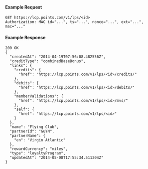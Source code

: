#### Example Request

    GET https://lcp.points.com/v1/lps/<id>
    Authorization: MAC id="...", ts="...", nonce="...", ext="...", mac="..."

#### Example Response

    200 OK
    {
      "createdAt": "2014-04-19T07:56:08.482556Z",
      "creditType": "combinedBaseBonus",
      "links": {
        "credits": {
          "href": "https://lcp.points.com/v1/lps/<id>/credits/"
        },
        "debits": {
          "href": "https://lcp.points.com/v1/lps/<id>/debits/"
        },
        "memberValidations": {
          "href": "https://lcp.points.com/v1/lps/<id>/mvs/"
        },
        "self": {
          "href": "https://lcp.points.com/v1/lps/<id>"
        }
      },
      "name": "Flying Club",
      "partnerId": "GuYN",
      "partnerName": {
        "en": "Virgin Atlantic"
      },
      "rewardCurrency": "miles",
      "type": "loyaltyProgram",
      "updatedAt": "2014-05-08T17:55:34.511304Z"
    }




